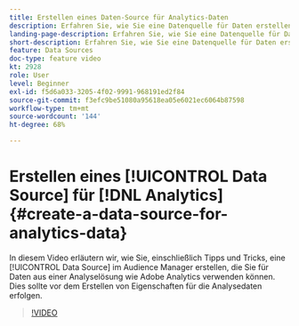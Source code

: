 ```yaml
---
title: Erstellen eines Daten-Source für Analytics-Daten
description: Erfahren Sie, wie Sie eine Datenquelle für Daten erstellen, die direkt aus einer Analyselösung wie Adobe Analytics importiert werden. Führen Sie diese Schritte aus, bevor Sie Eigenschaften für die Analysedaten erstellen.
landing-page-description: Erfahren Sie, wie Sie eine Datenquelle für Daten erstellen, die direkt aus einer Analyselösung wie Adobe Analytics importiert werden. Führen Sie diese Schritte aus, bevor Sie Eigenschaften für die Analysedaten erstellen.
short-description: Erfahren Sie, wie Sie eine Datenquelle für Daten erstellen, die direkt aus einer Analyselösung wie Adobe Analytics importiert werden. Führen Sie diese Schritte aus, bevor Sie Eigenschaften für die Analysedaten erstellen.
feature: Data Sources
doc-type: feature video
kt: 2928
role: User
level: Beginner
exl-id: f5d6a033-3205-4f02-9991-968191ed2f84
source-git-commit: f3efc9be51080a95618ea05e6021ec6064b87598
workflow-type: tm+mt
source-wordcount: '144'
ht-degree: 68%

---
```


# Erstellen eines [!UICONTROL Data Source] für [!DNL Analytics] {#create-a-data-source-for-analytics-data}

In diesem Video erläutern wir, wie Sie, einschließlich Tipps und Tricks, eine [!UICONTROL Data Source] im Audience Manager erstellen, die Sie für Daten aus einer Analyselösung wie Adobe Analytics verwenden können. Dies sollte vor dem Erstellen von Eigenschaften für die Analysedaten erfolgen.

>[!VIDEO](https://video.tv.adobe.com/v/34582/?quality=12&captions=ger)
